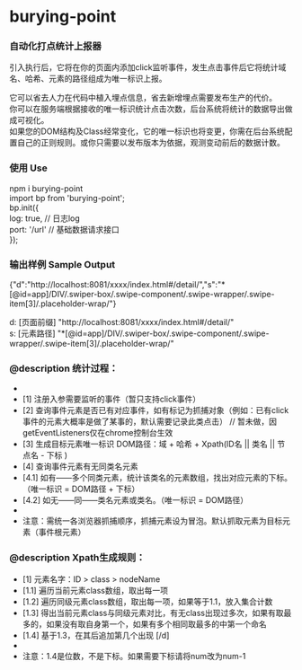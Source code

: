 # burying-point  
### 自动化打点统计上报器  
引入执行后，它将在你的页面内添加click监听事件，发生点击事件后它将统计域名、哈希、元素的路径组成为唯一标识上报。  

它可以省去人力在代码中植入埋点信息，省去新增埋点需要发布生产的代价。  
你可以在服务端根据接收的唯一标识统计点击次数，后台系统将统计的数据导出做成可视化。  
如果您的DOM结构及Class经常变化，它的唯一标识也将变更，你需在后台系统配置自己的正则规则。或你只需要以发布版本为依据，观测变动前后的数据计数。

### 使用 Use  
npm i burying-point   
import bp from 'burying-point';   
bp.init({  
    log: true, // 日志log  
    port: '/url' // 基础数据请求接口  
 });  


### 输出样例 Sample Output  
{"d":"http://localhost:8081/xxxx/index.html#/detail/","s":"*[@id=app]/DIV/.swiper-box/.swipe-component/.swipe-wrapper/.swipe-item[3]/.placeholder-wrap/"}  

d: [页面前缀] "http://localhost:8081/xxxx/index.html#/detail/"  
s: [元素路径] "*[@id=app]/DIV/.swiper-box/.swipe-component/.swipe-wrapper/.swipe-item[3]/.placeholder-wrap/"  


### @description 统计过程：
 * 
 * [1] 注册入参需要监听的事件（暂只支持click事件）  
 * [2] 查询事件元素是否已有对应事件，如有标记为抓捕对象（例如：已有click事件的元素大概率是做了某事的，默认需要记录此类点击） // 暂未做，因getEventListeners仅在chrome控制台生效  
 * [3] 生成目标元素唯一标识  DOM路径：域 + 哈希 + Xpath(ID名 || 类名 || 节点名 - 下标 )  
 * [4] 查询事件元素有无同类名元素  
 * [4.1] 如有——多个同类元素，统计该类名的元素数组，找出对应元素的下标。（唯一标识 = DOM路径 + 下标）  
 * [4.2] 如无——同——类名元素或类名。（唯一标识 = DOM路径）  
 *   
 * 注意：需统一各浏览器抓捕顺序，抓捕元素设为冒泡。默认抓取元素为目标元素（事件根元素）  


### @description Xpath生成规则：
 * [1] 元素名字：ID > class > nodeName  
 * [1.1] 遍历当前元素class数组，取出每一项  
 * [1.2] 遍历同级元素class数组，取出每一项，如果等于1.1，放入集合计数  
 * [1.3] 得出当前元素class与同级元素对比，有无class出现过多次，如果有取最多的，如果没有取自身第一个，如果有多个相同取最多的中第一个命名  
 * [1.4] 基于1.3，在其后追加第几个出现 [/d]  
 * 
 * 注意：1.4是位数，不是下标。如果需要下标请将num改为num-1  